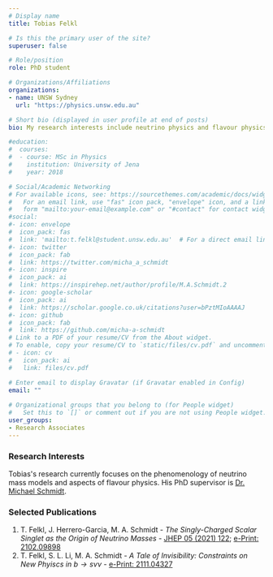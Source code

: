 ```yaml
---
# Display name
title: Tobias Felkl

# Is this the primary user of the site?
superuser: false

# Role/position
role: PhD student

# Organizations/Affiliations
organizations:
- name: UNSW Sydney
  url: "https://physics.unsw.edu.au"

# Short bio (displayed in user profile at end of posts)
bio: My research interests include neutrino physics and flavour physics.

#education:
#  courses:
#  - course: MSc in Physics
#    institution: University of Jena
#    year: 2018

# Social/Academic Networking
# For available icons, see: https://sourcethemes.com/academic/docs/widgets/#icons
#   For an email link, use "fas" icon pack, "envelope" icon, and a link in the
#   form "mailto:your-email@example.com" or "#contact" for contact widget.
#social:
#- icon: envelope
#  icon_pack: fas
#  link: 'mailto:t.felkl@student.unsw.edu.au'  # For a direct email link, use "mailto:test@example.org". #contact
#- icon: twitter
#  icon_pack: fab
#  link: https://twitter.com/micha_a_schmidt
#- icon: inspire
#  icon_pack: ai
#  link: https://inspirehep.net/author/profile/M.A.Schmidt.2
#- icon: google-scholar
#  icon_pack: ai
#  link: https://scholar.google.co.uk/citations?user=bPztMIoAAAAJ
#- icon: github
#  icon_pack: fab
#  link: https://github.com/micha-a-schmidt
# Link to a PDF of your resume/CV from the About widget.
# To enable, copy your resume/CV to `static/files/cv.pdf` and uncomment the lines below.  
# - icon: cv
#   icon_pack: ai
#   link: files/cv.pdf

# Enter email to display Gravatar (if Gravatar enabled in Config)
email: ""
  
# Organizational groups that you belong to (for People widget)
#   Set this to `[]` or comment out if you are not using People widget.  
user_groups:
- Research Associates
---
```


### Research Interests
Tobias's research currently focuses on the phenomenology of neutrino mass models and aspects of flavour physics. His PhD supervisor is [Dr. Michael Schmidt](http://www.sydney-cppc.org/authors/michael-schmidt).

### Selected Publications
1. T. Felkl, J. Herrero-Garcia, M. A. Schmidt - *The Singly-Charged Scalar Singlet as the Origin of Neutrino Masses* - [JHEP 05 (2021) 122](https://doi.org/10.1007/JHEP05(2021)122); [e-Print: 2102.09898](https://arxiv.org/abs/2102.09898)
2. T. Felkl, S. L. Li, M. A. Schmidt - *A Tale of Invisibility: Constraints on New Phyiscs in $b\to s \nu\nu$* - [e-Print: 2111.04327](https://arxiv.org/abs/2111.04327)
